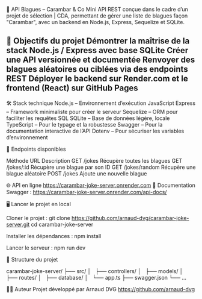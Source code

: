 🎉 API Blagues – Carambar & Co
Mini API REST conçue dans le cadre d’un projet de sélection | CDA, permettant de gérer une liste de blagues façon "Carambar", avec un backend en Node.js, Express, Sequelize et SQLite.

📌 Objectifs du projet
Démontrer la maîtrise de la stack Node.js / Express avec base SQLite
Créer une API versionnée et documentée
Renvoyer des blagues aléatoires ou ciblées via des endpoints REST
Déployer le backend sur Render.com et le frontend (React) sur GitHub Pages
---
🛠️ Stack technique
Node.js – Environnement d’exécution JavaScript
Express – Framework minimaliste pour créer le serveur
Sequelize – ORM pour faciliter les requêtes SQL
SQLite – Base de données légère, locale
TypeScript – Pour le typage et la robustesse
Swagger – Pour la documentation interactive de l’API
Dotenv – Pour sécuriser les variables d’environnement

📮 Endpoints disponibles

Méthode	URL	Description
GET	/jokes	Récupère toutes les blagues
GET	/jokes/:id	Récupère une blague par son ID
GET	/jokes/random	Récupère une blague aléatoire
POST	/jokes	Ajoute une nouvelle blague

🌐 API en ligne
https://carambar-joke-server.onrender.com
📘 Documentation Swagger : https://carambar-joke-server.onrender.com/api-docs/

🖥️ Lancer le projet en local

Cloner le projet :
git clone https://github.com/arnaud-dvg/carambar-joke-server.git
cd carambar-joke-server

Installer les dépendances :
npm install

Lancer le serveur :
npm run dev

📁 Structure du projet

carambar-joke-server/
├── src/
│   ├── controllers/
│   ├── models/
│   ├── routes/
│   ├── database/
│   └── app.ts
├── swagger.json
└── ...

👨‍💻 Auteur
Projet développé par Arnaud DVG
https://github.com/arnaud-dvg

